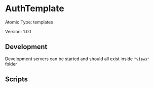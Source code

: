 # AuthTemplate

Atomic Type: templates

Version: 1.0.1

## Development

Development servers can be started and should all exist inside `"views"` folder

## Scripts
